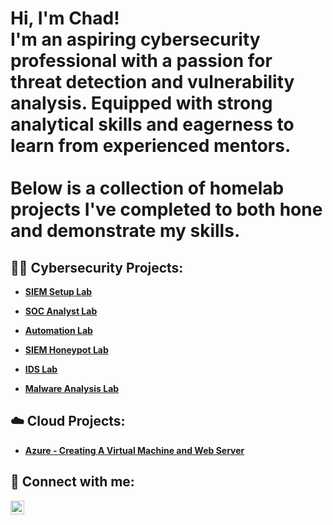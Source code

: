 <h1>Hi, I'm Chad!<br/>
  I'm an aspiring cybersecurity professional with a passion for threat detection and vulnerability analysis. Equipped with strong analytical skills and eagerness to learn from experienced mentors.<br/><br/>
  Below is a collection of homelab projects I've completed to both hone and demonstrate my skills.<br/>
  
<h2>👨‍💻 Cybersecurity Projects:</h2>

- <b>[SIEM Setup Lab](https://github.com/ChadVanHalen/SIEM-Setup-Lab)</b>

- <b>[SOC Analyst Lab](https://github.com/ChadVanHalen/SOCAnalystLab)</b>

- <b>[Automation Lab](https://github.com/ChadVanHalen/Automation-Lab)</b>

- <b>[SIEM Honeypot Lab](https://github.com/ChadVanHalen/SIEM-Honeypot-Lab/tree/main)</b>

- <b>[IDS Lab](https://github.com/ChadVanHalen/IDS-Lab)</b>

- <b>[Malware Analysis Lab](https://github.com/ChadVanHalen/Malware-Analysis-Lab)</b>

<h2>☁️ Cloud Projects:</h2>

- <b> [Azure - Creating A Virtual Machine and Web Server](https://github.com/ChadVanHalen/Azure---Creating-A-Virtual-Machine-and-Web-Server)<br/>

<h2> 🤳 Connect with me:</h2>

[<img align="left" alt="JoshMadakor | LinkedIn" width="22px" src="https://cdn.jsdelivr.net/npm/simple-icons@v3/icons/linkedin.svg" />][linkedin]

[linkedin]: https://www.linkedin.com/in/chadwick-van-oostendorp-642b8b47/

<!--
**joshmadakor1/joshmadakor1** is a ✨ _special_ ✨ repository because its `README.md` (this file) appears on your GitHub profile.

Here are some ideas to get you started:

- 🔭 I’m currently working on ...
- 🌱 I’m currently learning ...
- 👯 I’m looking to collaborate on ...
- 🤔 I’m looking for help with ...
- 💬 Ask me about ...
- 📫 How to reach me: ...
- 😄 Pronouns: ...
- ⚡ Fun fact: ...
-->
